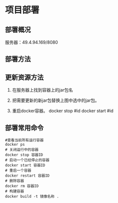# 项目部署

## 部署概况

服务器：49.4.94.169/8080

## 部署方法

## 更新资源方法

1. 在服务器上找到容器上的jar包名

2. 把需要更新的新jar包替换上图中选中的jar包。

3. 重启docker容器。
docker stop #id
docker start #id

## 部署常用命令

```shell
#查看当前所有运行容器
docker ps
# 关闭运行中的容器
docker stop 容器ID
# 启动一个已经停止的容器
docker start 容器ID
# 重启一个容器
docker restart 容器ID
# 删除容器
docker rm 容器ID
# 构建容器
docker build -t 镜像名称 .
```

